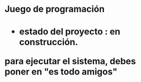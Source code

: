 <h1> Juego de programación <h1>

- estado del proyecto : en construcción.

para ejecutar el sistema, debes poner en 
"es todo amigos"
